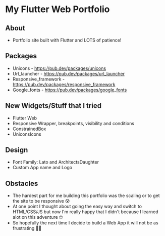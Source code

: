 # My Flutter Web Portfolio

## About
- Portfolio site built with Flutter and LOTS of patience!

## Packages
- Unicons - https://pub.dev/packages/unicons
- Url_launcher - https://pub.dev/packages/url_launcher
- Responsive_framework - https://pub.dev/packages/responsive_framework
- Google_fonts - https://pub.dev/packages/google_fonts

## New Widgets/Stuff that I tried
- Flutter Web
- Responsive Wrapper, breakpoints, visibility and conditions
- ConstrainedBox
- UniconsIcons

## Design
- Font Family: Lato and ArchitectsDaughter
- Custom App name and Logo

## Obstacles
- The hardest part for me building this portfolio was the scaling or to get the site to be responsive :cold_sweat: 
- At one point I thought about going the easy way and switch to HTML/CSS/JS but now I'm really happy that I didn't because I learned alot on this adventure :nerd_face:
- So hopefully the next time I decide to build a Web App it will not be as frustrating :technologist:
